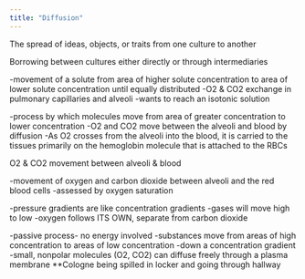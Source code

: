 ```yaml
---
title: "Diffusion"
---
```

The spread of ideas, objects, or traits from one culture to another

Borrowing between cultures either directly or through intermediaries

-movement of a solute from area of higher solute concentration to area of lower solute concentration until equally distributed
-O2 &amp; CO2 exchange in pulmonary capillaries and alveoli
-wants to reach an isotonic solution

-process by which molecules move from area of greater concentration to lower concentration 
-O2 and CO2 move between the alveoli and blood by diffusion
-As O2 crosses from the alveoli into the blood, it is carried to the tissues primarily on the hemoglobin molecule that is attached to the RBCs

O2 &amp; CO2 movement between alveoli &amp; blood

-movement of oxygen and carbon dioxide between alveoli and the red blood cells
-assessed by oxygen saturation

-pressure gradients are like concentration gradients
-gases will move high to low
-oxygen follows ITS OWN, separate from carbon dioxide

-passive process- no energy involved
-substances move from areas of high concentration to areas of low concentration
-down a concentration gradient
-small, nonpolar molecules (O2, CO2) can diffuse freely through a plasma membrane
**Cologne being spilled in locker and going through hallway


